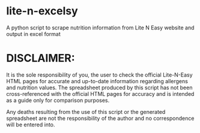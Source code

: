 # lite-n-excelsy
A python script to scrape nutrition information from Lite N Easy website and output in excel format

# DISCLAIMER:
It is the sole responsibility of you, the user to check the official Lite-N-Easy HTML pages
for accurate and up-to-date information regarding allergens and nutrition values.
The spreadsheet produced by this script has not been cross-referenced with the official
HTML pages for accuracy and is intended as a guide only for comparison purposes.

Any deaths resulting from the use of this script or the generated spreadsheet are not the
responsibility of the author and no correspondence will be entered into.
